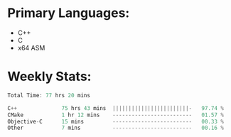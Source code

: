 # Primary Languages:
- C++
- C
- x64 ASM

# Weekly Stats:
<!--START_SECTION:waka-->

```C++
Total Time: 77 hrs 20 mins

C++              75 hrs 43 mins  ||||||||||||||||||||||||-   97.74 %
CMake            1 hr 12 mins    -------------------------   01.57 %
Objective-C      15 mins         -------------------------   00.33 %
Other            7 mins          -------------------------   00.16 %
```

<!--END_SECTION:waka-->


